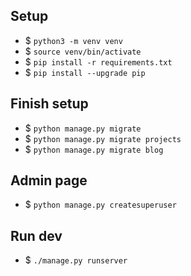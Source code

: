 ## Setup
- $ `python3 -m venv venv`
- $ `source venv/bin/activate`
- $ `pip install -r requirements.txt`
- $ `pip install --upgrade pip`

## Finish setup
- $ `python manage.py migrate`
- $ `python manage.py migrate projects`
- $ `python manage.py migrate blog`

## Admin page
- $ `python manage.py createsuperuser`

## Run dev
- $ `./manage.py runserver`
